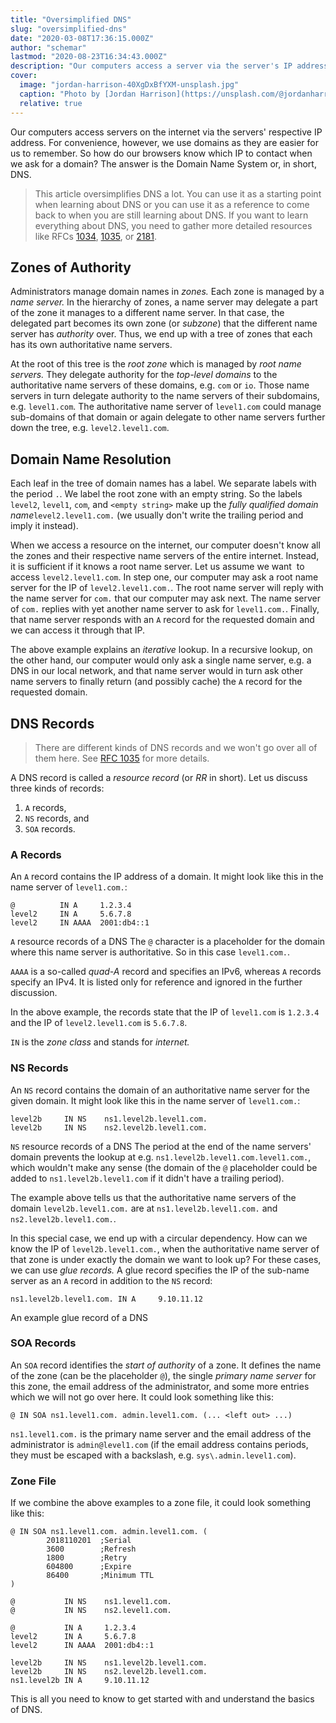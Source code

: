 ```yaml
---
title: "Oversimplified DNS"
slug: "oversimplified-dns"
date: "2020-03-08T17:36:15.000Z"
author: "schemar"
lastmod: "2020-08-23T16:34:43.000Z"
description: "Our computers access a server via the server's IP address. Humans use domains instead. How do our browsers know the IP of a domain? The answer is DNS."
cover:
  image: "jordan-harrison-40XgDxBfYXM-unsplash.jpg"
  caption: "Photo by [Jordan Harrison](https://unsplash.com/@jordanharrison?utm_source=unsplash&utm_medium=referral&utm_content=creditCopyText) on [Unsplash](https://unsplash.com/s/photos/network?utm_source=unsplash&utm_medium=referral&utm_content=creditCopyText)"
  relative: true
---
```


Our computers access servers on the internet via the servers' respective IP address. For convenience, however, we use domains as they are easier for us to remember. So how do our browsers know which IP to contact when we ask for a domain? The answer is the Domain Name System or, in short, DNS.

> This article oversimplifies DNS a lot. You can use it as a starting point when learning about DNS or you can use it as a reference to come back to when you are still learning about DNS. If you want to learn everything about DNS, you need to gather more detailed resources like RFCs [1034](https://tools.ietf.org/html/rfc1034), [1035](https://tools.ietf.org/html/rfc1035), or [2181](https://tools.ietf.org/html/rfc2181).

## Zones of Authority

Administrators manage domain names in _zones._ Each zone is managed by a _name server._ In the hierarchy of zones, a name server may delegate a part of the zone it manages to a different name server. In that case, the delegated part becomes its own zone (or _subzone_) that the different name server has _authority_ over. Thus, we end up with a tree of zones that each has its own authoritative name servers.

At the root of this tree is the _root zone_ which is managed by _root name servers._ They delegate authority for the _top-level domains_ to the authoritative name servers of these domains, e.g. `com` or `io`. Those name servers in turn delegate authority to the name servers of their subdomains, e.g. `level1.com`. The authoritative name server of `level1.com` could manage sub-domains of that domain or again delegate to other name servers further down the tree, e.g. `level2.level1.com`.

## Domain Name Resolution

Each leaf in the tree of domain names has a label. We separate labels with the period `.`. We label the root zone with an empty string. So the labels `level2`, `level1`, `com`, and `<empty string>` make up the _fully qualified domain name_`level2.level1.com.` (we usually don't write the trailing period and imply it instead).

When we access a resource on the internet, our computer doesn't know all the zones and their respective name servers of the entire internet. Instead, it is sufficient if it knows a root name server. Let us assume we want  to access `level2.level1.com`. In step one, our computer may ask a root name server for the IP of `level2.level1.com.`. The root name server will reply with the name server for `com.` that our computer may ask next. The name server of `com.` replies with yet another name server to ask for `level1.com.`. Finally, that name server responds with an `A` record for the requested domain and we can access it through that IP.

The above example explains an _iterative_ lookup. In a recursive lookup, on the other hand, our computer would only ask a single name server, e.g. a DNS in our local network, and that name server would in turn ask other name servers to finally return (and possibly cache) the `A` record for the requested domain.

## DNS Records

> There are different kinds of DNS records and we won't go over all of them here. See [RFC 1035](https://tools.ietf.org/html/rfc1035) for more details.

A DNS record is called a _resource record_ (or _RR_ in short). Let us discuss three kinds of records:

1. `A` records,
2. `NS` records, and
3. `SOA` records.

### A Records

An `A` record contains the IP address of a domain. It might look like this in the name server of `level1.com.`:

```dns
@          IN A     1.2.3.4
level2     IN A     5.6.7.8
level2     IN AAAA  2001:db4::1
```

`A` resource records of a DNS
The `@` character is a placeholder for the domain where this name server is authoritative. So in this case `level1.com.`.

`AAAA` is a so-called _quad-A_ record and specifies an IPv6, whereas `A` records specify an IPv4. It is listed only for reference and ignored in the further discussion.

In the above example, the records state that the IP of `level1.com` is `1.2.3.4` and the IP of `level2.level1.com` is `5.6.7.8`.

`IN` is the _zone class_ and stands for _internet._

### NS Records

An `NS` record contains the domain of an authoritative name server for the given domain. It might look like this in the name server of `level1.com.`:

```dns
level2b     IN NS    ns1.level2b.level1.com.
level2b     IN NS    ns2.level2b.level1.com.
```

`NS` resource records of a DNS
The period at the end of the name servers' domain prevents the lookup at e.g. `ns1.level2b.level1.com.level1.com.`, which wouldn't make any sense (the domain of the `@` placeholder could be added to `ns1.level2b.level1.com` if it didn't have a trailing period).

The example above tells us that the authoritative name servers of the domain `level2b.level1.com.` are at `ns1.level2b.level1.com.` and `ns2.level2b.level1.com.`.

In this special case, we end up with a circular dependency. How can we know the IP of `level2b.level1.com.`, when the authoritative name server of that zone is under exactly the domain we want to look up? For these cases, we can use _glue records._ A glue record specifies the IP of the sub-name server as an `A` record in addition to the `NS` record:

```dns
ns1.level2b.level1.com. IN A     9.10.11.12
```

An example glue record of a DNS

### SOA Records

An `SOA` record identifies the _start of authority_ of a zone. It defines the name of the zone (can be the placeholder `@`), the single _primary name server_ for this zone, the email address of the administrator, and some more entries which we will not go over here. It could look something like this:

```dns
@ IN SOA ns1.level1.com. admin.level1.com. (... <left out> ...)
```

`ns1.level1.com.` is the primary name server and the email address of the administrator is `admin@level1.com` (if the email address contains periods, they must be escaped with a backslash, e.g. `sys\.admin.level1.com`).

### Zone File

If we combine the above examples to a zone file, it could look something like this:

```dns
@ IN SOA ns1.level1.com. admin.level1.com. (
        2018110201  ;Serial
        3600        ;Refresh
        1800        ;Retry
        604800      ;Expire
        86400       ;Minimum TTL
)

@           IN NS    ns1.level1.com.
@           IN NS    ns2.level1.com.

@           IN A     1.2.3.4
level2      IN A     5.6.7.8
level2      IN AAAA  2001:db4::1

level2b     IN NS    ns1.level2b.level1.com.
level2b     IN NS    ns2.level2b.level1.com.
ns1.level2b IN A     9.10.11.12
```

This is all you need to know to get started with and understand the basics of DNS.
